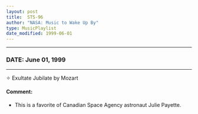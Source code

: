 ```yaml
---
layout: post
title:  STS-96
author: "NASA: Music to Wake Up By"
type: MusicPlaylist
date_modified: 1999-06-01
---
```


----
### DATE: June 01, 1999
----
✧ Exultate Jubilate by Mozart

#### Comment:
* This is a favorite of Canadian Space Agency astronaut Julie Payette.
